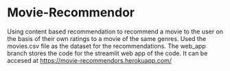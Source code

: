 # Movie-Recommendor
Using content based recommendation to recommend a movie to the user on the basis of their own ratings to a movie of the same genres.
Used the movies.csv file as the dataset for the recommendations.
The web_app branch stores the code for the streamlit web app of the code.
It can be accesed at https://movie-recommendors.herokuapp.com/

